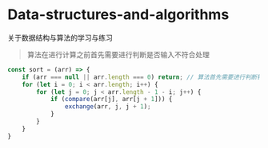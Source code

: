 # Data-structures-and-algorithms
关于数据结构与算法的学习与练习
>算法在进行计算之前首先需要进行判断是否输入不符合处理
```js
const sort = (arr) => {
    if (arr === null || arr.length === 0) return; // 算法首先需要进行判断错误处理
    for (let i = 0; i < arr.length; i++) {
        for (let j = 0; j < arr.length - 1 - i; j++) {
            if (compare(arr[j], arr[j + 1])) {
                exchange(arr, j, j + 1);
            }
        }
    }
}
```